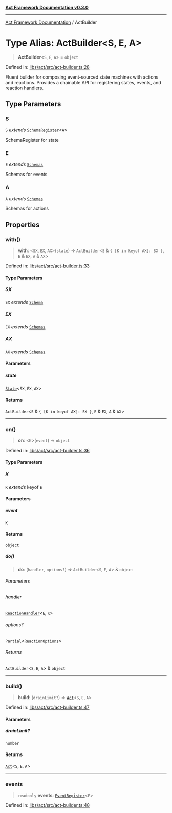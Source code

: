 [**Act Framework Documentation v0.3.0**](../README.md)

***

[Act Framework Documentation](../globals.md) / ActBuilder

# Type Alias: ActBuilder\<S, E, A\>

> **ActBuilder**\<`S`, `E`, `A`\> = `object`

Defined in: [libs/act/src/act-builder.ts:28](https://github.com/Rotorsoft/act-root/blob/44434ac9e20b81fc5bbda127e1633a974aa78bcb/libs/act/src/act-builder.ts#L28)

Fluent builder for composing event-sourced state machines with actions and reactions.
Provides a chainable API for registering states, events, and reaction handlers.

## Type Parameters

### S

`S` *extends* [`SchemaRegister`](SchemaRegister.md)\<`A`\>

SchemaRegister for state

### E

`E` *extends* [`Schemas`](Schemas.md)

Schemas for events

### A

`A` *extends* [`Schemas`](Schemas.md)

Schemas for actions

## Properties

### with()

> **with**: \<`SX`, `EX`, `AX`\>(`state`) => `ActBuilder`\<`S` & `{ [K in keyof AX]: SX }`, `E` & `EX`, `A` & `AX`\>

Defined in: [libs/act/src/act-builder.ts:33](https://github.com/Rotorsoft/act-root/blob/44434ac9e20b81fc5bbda127e1633a974aa78bcb/libs/act/src/act-builder.ts#L33)

#### Type Parameters

##### SX

`SX` *extends* [`Schema`](Schema.md)

##### EX

`EX` *extends* [`Schemas`](Schemas.md)

##### AX

`AX` *extends* [`Schemas`](Schemas.md)

#### Parameters

##### state

[`State`](State.md)\<`SX`, `EX`, `AX`\>

#### Returns

`ActBuilder`\<`S` & `{ [K in keyof AX]: SX }`, `E` & `EX`, `A` & `AX`\>

***

### on()

> **on**: \<`K`\>(`event`) => `object`

Defined in: [libs/act/src/act-builder.ts:36](https://github.com/Rotorsoft/act-root/blob/44434ac9e20b81fc5bbda127e1633a974aa78bcb/libs/act/src/act-builder.ts#L36)

#### Type Parameters

##### K

`K` *extends* keyof `E`

#### Parameters

##### event

`K`

#### Returns

`object`

##### do()

> **do**: (`handler`, `options?`) => `ActBuilder`\<`S`, `E`, `A`\> & `object`

###### Parameters

###### handler

[`ReactionHandler`](ReactionHandler.md)\<`E`, `K`\>

###### options?

`Partial`\<[`ReactionOptions`](ReactionOptions.md)\>

###### Returns

`ActBuilder`\<`S`, `E`, `A`\> & `object`

***

### build()

> **build**: (`drainLimit?`) => [`Act`](../classes/Act.md)\<`S`, `E`, `A`\>

Defined in: [libs/act/src/act-builder.ts:47](https://github.com/Rotorsoft/act-root/blob/44434ac9e20b81fc5bbda127e1633a974aa78bcb/libs/act/src/act-builder.ts#L47)

#### Parameters

##### drainLimit?

`number`

#### Returns

[`Act`](../classes/Act.md)\<`S`, `E`, `A`\>

***

### events

> `readonly` **events**: [`EventRegister`](EventRegister.md)\<`E`\>

Defined in: [libs/act/src/act-builder.ts:48](https://github.com/Rotorsoft/act-root/blob/44434ac9e20b81fc5bbda127e1633a974aa78bcb/libs/act/src/act-builder.ts#L48)
